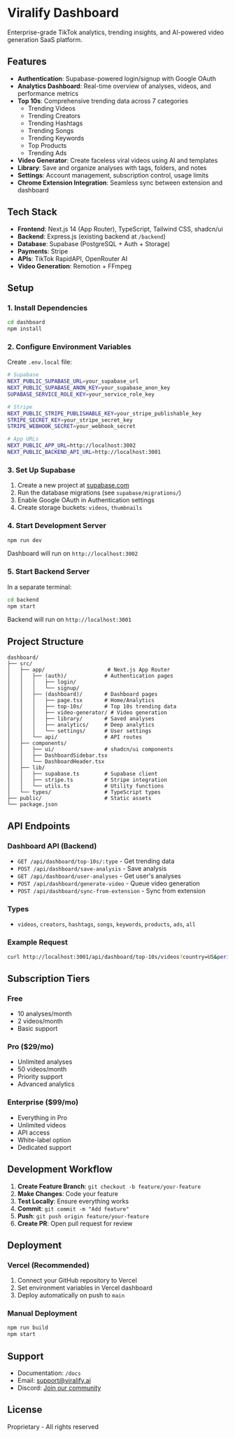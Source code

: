 # Viralify Dashboard

Enterprise-grade TikTok analytics, trending insights, and AI-powered video generation SaaS platform.

## Features

- **Authentication**: Supabase-powered login/signup with Google OAuth
- **Analytics Dashboard**: Real-time overview of analyses, videos, and performance metrics
- **Top 10s**: Comprehensive trending data across 7 categories
  - Trending Videos
  - Trending Creators
  - Trending Hashtags
  - Trending Songs
  - Trending Keywords
  - Top Products
  - Trending Ads
- **Video Generator**: Create faceless viral videos using AI and templates
- **Library**: Save and organize analyses with tags, folders, and notes
- **Settings**: Account management, subscription control, usage limits
- **Chrome Extension Integration**: Seamless sync between extension and dashboard

## Tech Stack

- **Frontend**: Next.js 14 (App Router), TypeScript, Tailwind CSS, shadcn/ui
- **Backend**: Express.js (existing backend at `/backend`)
- **Database**: Supabase (PostgreSQL + Auth + Storage)
- **Payments**: Stripe
- **APIs**: TikTok RapidAPI, OpenRouter AI
- **Video Generation**: Remotion + FFmpeg

## Setup

### 1. Install Dependencies

```bash
cd dashboard
npm install
```

### 2. Configure Environment Variables

Create `.env.local` file:

```bash
# Supabase
NEXT_PUBLIC_SUPABASE_URL=your_supabase_url
NEXT_PUBLIC_SUPABASE_ANON_KEY=your_supabase_anon_key
SUPABASE_SERVICE_ROLE_KEY=your_service_role_key

# Stripe
NEXT_PUBLIC_STRIPE_PUBLISHABLE_KEY=your_stripe_publishable_key
STRIPE_SECRET_KEY=your_stripe_secret_key
STRIPE_WEBHOOK_SECRET=your_webhook_secret

# App URLs
NEXT_PUBLIC_APP_URL=http://localhost:3002
NEXT_PUBLIC_BACKEND_API_URL=http://localhost:3001
```

### 3. Set Up Supabase

1. Create a new project at [supabase.com](https://supabase.com)
2. Run the database migrations (see `supabase/migrations/`)
3. Enable Google OAuth in Authentication settings
4. Create storage buckets: `videos`, `thumbnails`

### 4. Start Development Server

```bash
npm run dev
```

Dashboard will run on `http://localhost:3002`

### 5. Start Backend Server

In a separate terminal:

```bash
cd backend
npm start
```

Backend will run on `http://localhost:3001`

## Project Structure

```
dashboard/
├── src/
│   ├── app/                    # Next.js App Router
│   │   ├── (auth)/            # Authentication pages
│   │   │   ├── login/
│   │   │   └── signup/
│   │   ├── (dashboard)/       # Dashboard pages
│   │   │   ├── page.tsx       # Home/Analytics
│   │   │   ├── top-10s/       # Top 10s trending data
│   │   │   ├── video-generator/ # Video generation
│   │   │   ├── library/       # Saved analyses
│   │   │   ├── analytics/     # Deep analytics
│   │   │   └── settings/      # User settings
│   │   └── api/               # API routes
│   ├── components/
│   │   ├── ui/                # shadcn/ui components
│   │   ├── DashboardSidebar.tsx
│   │   └── DashboardHeader.tsx
│   ├── lib/
│   │   ├── supabase.ts        # Supabase client
│   │   ├── stripe.ts          # Stripe integration
│   │   └── utils.ts           # Utility functions
│   └── types/                 # TypeScript types
├── public/                    # Static assets
└── package.json
```

## API Endpoints

### Dashboard API (Backend)

- `GET /api/dashboard/top-10s/:type` - Get trending data
- `POST /api/dashboard/save-analysis` - Save analysis
- `GET /api/dashboard/user-analyses` - Get user's analyses
- `POST /api/dashboard/generate-video` - Queue video generation
- `POST /api/dashboard/sync-from-extension` - Sync from extension

### Types

- `videos`, `creators`, `hashtags`, `songs`, `keywords`, `products`, `ads`, `all`

### Example Request

```bash
curl http://localhost:3001/api/dashboard/top-10s/videos?country=US&period=7&limit=20
```

## Subscription Tiers

### Free
- 10 analyses/month
- 2 videos/month
- Basic support

### Pro ($29/mo)
- Unlimited analyses
- 50 videos/month
- Priority support
- Advanced analytics

### Enterprise ($99/mo)
- Everything in Pro
- Unlimited videos
- API access
- White-label option
- Dedicated support

## Development Workflow

1. **Create Feature Branch**: `git checkout -b feature/your-feature`
2. **Make Changes**: Code your feature
3. **Test Locally**: Ensure everything works
4. **Commit**: `git commit -m "Add feature"`
5. **Push**: `git push origin feature/your-feature`
6. **Create PR**: Open pull request for review

## Deployment

### Vercel (Recommended)

1. Connect your GitHub repository to Vercel
2. Set environment variables in Vercel dashboard
3. Deploy automatically on push to `main`

### Manual Deployment

```bash
npm run build
npm start
```

## Support

- Documentation: `/docs`
- Email: support@viralify.ai
- Discord: [Join our community](#)

## License

Proprietary - All rights reserved

